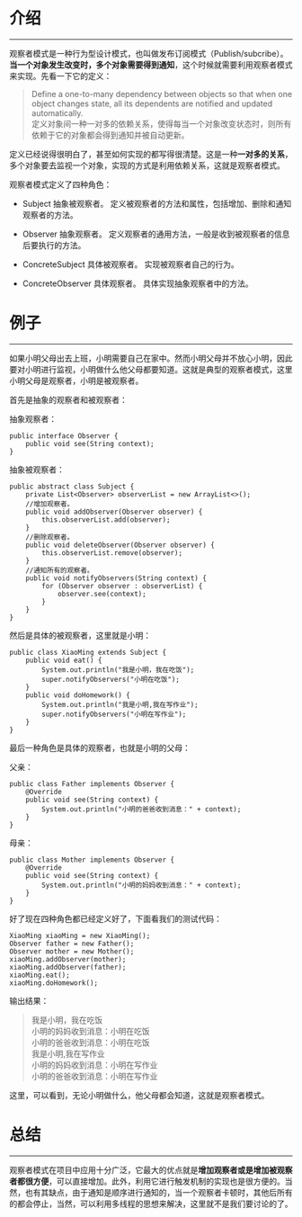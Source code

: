 # 介绍

-------------------

观察者模式是一种行为型设计模式，也叫做发布订阅模式（Publish/subcribe）。**当一个对象发生改变时，多个对象需要得到通知**，这个时候就需要利用观察者模式来实现。先看一下它的定义：

> Define a one-to-many dependency between objects so that when one object changes state, all its dependents are notified and updated automatically. <br/>
> 定义对象间一种一对多的依赖关系，使得每当一个对象改变状态时，则所有依赖于它的对象都会得到通知并被自动更新。

定义已经说得很明白了，甚至如何实现的都写得很清楚。这是一种**一对多的关系**，多个对象要去监视一个对象，实现的方式是利用依赖关系，这就是观察者模式。

观察者模式定义了四种角色：

* Subject 抽象被观察者。
定义被观察者的方法和属性，包括增加、删除和通知观察者的方法。

* Observer 抽象观察者。
定义观察者的通用方法，一般是收到被观察者的信息后要执行的方法。

* ConcreteSubject 具体被观察者。
实现被观察者自己的行为。

* ConcreteObserver 具体观察者。
具体实现抽象观察者中的方法。


# 例子

---------------

如果小明父母出去上班，小明需要自己在家中。然而小明父母并不放心小明，因此要对小明进行监视，小明做什么他父母都要知道。这就是典型的观察者模式，这里小明父母是观察者，小明是被观察者。

首先是抽象的观察者和被观察者：

抽象观察者：

	public interface Observer {
		public void see(String context);
	}

抽象被观察者：


	public abstract class Subject {
		private List<Observer> observerList = new ArrayList<>();
		//增加观察者。
		public void addObserver(Observer observer) {
			this.observerList.add(observer);
		}
		//删除观察者。
		public void deleteObserver(Observer observer) {
			this.observerList.remove(observer);
		}
		//通知所有的观察者。
		public void notifyObservers(String context) {
			for (Observer observer : observerList) {
				observer.see(context);
			}
		}
	}

然后是具体的被观察者，这里就是小明：

	public class XiaoMing extends Subject {
		public void eat() {
			System.out.println("我是小明，我在吃饭");
			super.notifyObservers("小明在吃饭");
		}
		public void doHomework() {
			System.out.println("我是小明,我在写作业");
			super.notifyObservers("小明在写作业");
		}
	}

最后一种角色是具体的观察者，也就是小明的父母：

父亲：

	public class Father implements Observer {
		@Override
		public void see(String context) {
			System.out.println("小明的爸爸收到消息：" + context);
		}
	}

母亲：

	public class Mother implements Observer {
		@Override
		public void see(String context) {
			System.out.println("小明的妈妈收到消息：" + context);
		}
	}

好了现在四种角色都已经定义好了，下面看我们的测试代码：

	XiaoMing xiaoMing = new XiaoMing();
	Observer father = new Father();
	Observer mother = new Mother();
	xiaoMing.addObserver(mother);
	xiaoMing.addObserver(father);
	xiaoMing.eat();
	xiaoMing.doHomework();

输出结果：

> 我是小明，我在吃饭<br/>
小明的妈妈收到消息：小明在吃饭<br/>
小明的爸爸收到消息：小明在吃饭<br/>
我是小明,我在写作业<br/>
小明的妈妈收到消息：小明在写作业<br/>
小明的爸爸收到消息：小明在写作业

这里，可以看到，无论小明做什么，他父母都会知道，这就是观察者模式。

# 总结 

---------------------

观察者模式在项目中应用十分广泛，它最大的优点就是**增加观察者或是增加被观察者都很方便**，可以直接增加。此外，利用它进行触发机制的实现也是很方便的。当然，也有其缺点，由于通知是顺序进行通知的，当一个观察者卡顿时，其他后所有的都会停止，当然，可以利用多线程的思想来解决，这里就不是我们要讨论的了。